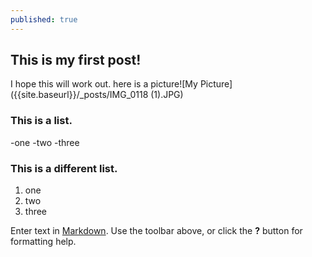 ```yaml
---
published: true
---
```


## This is my first post!

I hope this will work out.
here is a picture![My Picture]({{site.baseurl}}/_posts/IMG_0118 (1).JPG)
### This is a list.
-one
-two
-three

### This is a different list.
1. one
2. two
3. three






Enter text in [Markdown](http://daringfireball.net/projects/markdown/). Use the toolbar above, or click the **?** button for formatting help.
